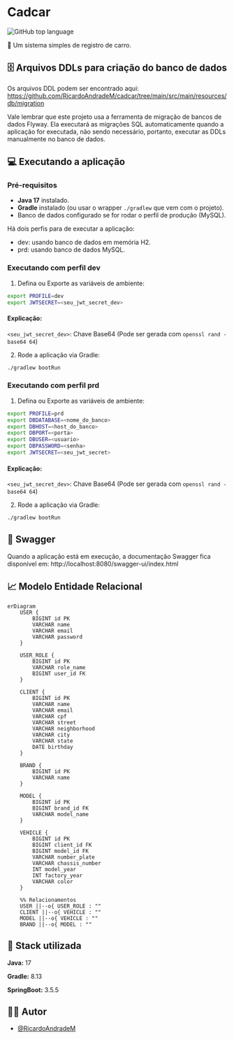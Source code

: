 # Cadcar

![GitHub top language](https://img.shields.io/github/languages/top/RicardoAndradeM/cadcar)



🚗 Um sistema simples de registro de carro.

## 🗄️ Arquivos DDLs para criação do banco de dados

Os arquivos DDL podem ser encontrado aqui: https://github.com/RicardoAndradeM/cadcar/tree/main/src/main/resources/db/migration

Vale lembrar que este projeto usa a ferramenta de migração de bancos de dados Flyway. Ela executará as migrações SQL automaticamente quando a aplicação for executada, não sendo necessário, portanto, executar as DDLs manualmente no banco de dados.


## 💻 Executando a aplicação
### Pré-requisitos
- **Java 17** instalado.
- **Gradle** instalado (ou usar o wrapper `./gradlew` que vem com o projeto).
- Banco de dados configurado se for rodar o perfil de produção (MySQL).

Há dois perfis para de executar a aplicação:
- dev: usando banco de dados em memória H2.
- prd: usando banco de dados MySQL.

### Executando com perfil dev

1. Defina ou Exporte as variáveis de ambiente:
```bash
export PROFILE=dev
export JWTSECRET=<seu_jwt_secret_dev>
```

#### Explicação:
`<seu_jwt_secret_dev>`: Chave Base64 (Pode ser gerada com `openssl rand -base64 64`) 

2. Rode a aplicação via Gradle:
```bash
./gradlew bootRun
```

### Executando com perfil prd

1. Defina ou Exporte as variáveis de ambiente:
```bash
export PROFILE=prd
export DBDATABASE=<nome_do_banco>
export DBHOST=<host_do_banco>
export DBPORT=<porta>
export DBUSER=<usuario>
export DBPASSWORD=<senha>
export JWTSECRET=<seu_jwt_secret>
```

#### Explicação:
`<seu_jwt_secret_dev>`: Chave Base64 (Pode ser gerada com `openssl rand -base64 64`) 

2. Rode a aplicação via Gradle:
```bash
./gradlew bootRun
```

## 📜 Swagger

Quando a aplicação está em execução, a documentação Swagger fica disponível em: http://localhost:8080/swagger-ui/index.html

## 📈 Modelo Entidade Relacional

```mermaid
erDiagram
    USER {
        BIGINT id PK
        VARCHAR name
        VARCHAR email
        VARCHAR password
    }

    USER_ROLE {
        BIGINT id PK
        VARCHAR role_name
        BIGINT user_id FK
    }

    CLIENT {
        BIGINT id PK
        VARCHAR name
        VARCHAR email
        VARCHAR cpf
        VARCHAR street
        VARCHAR neighborhood
        VARCHAR city
        VARCHAR state
        DATE birthday
    }

    BRAND {
        BIGINT id PK
        VARCHAR name
    }

    MODEL {
        BIGINT id PK
        BIGINT brand_id FK
        VARCHAR model_name
    }

    VEHICLE {
        BIGINT id PK
        BIGINT client_id FK
        BIGINT model_id FK
        VARCHAR number_plate
        VARCHAR chassis_number
        INT model_year
        INT factory_year
        VARCHAR color
    }

    %% Relacionamentos
    USER ||--o{ USER_ROLE : ""
    CLIENT ||--o{ VEHICLE : ""
    MODEL ||--o{ VEHICLE : ""
    BRAND ||--o{ MODEL : ""
```


## 🚀 Stack utilizada

**Java:** 17

**Gradle:** 8.13

**SpringBoot:** 3.5.5

## 👨‍💻 Autor

- [@RicardoAndradeM](https://github.com/RicardoAndradeM)


